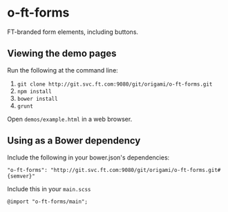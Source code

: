 # o-ft-forms

FT-branded form elements, including buttons.

## Viewing the demo pages

Run the following at the command line:

1. `git clone http://git.svc.ft.com:9080/git/origami/o-ft-forms.git`
2. `npm install`
3. `bower install`
4. `grunt`

Open `demos/example.html` in a web browser.

## Using as a Bower dependency

Include the following in your bower.json's dependencies:

    "o-ft-forms": "http://git.svc.ft.com:9080/git/origami/o-ft-forms.git#{semver}"

Include this in your `main.scss`

    @import "o-ft-forms/main";


